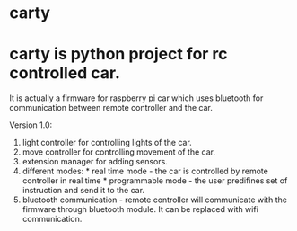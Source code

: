 # carty

# carty is python project for rc controlled car.
It is actually a firmware for raspberry pi car
which uses bluetooth for communication between remote controller and the car.

Version 1.0:
  1. light controller for controlling lights of the car.
  2. move controller for controlling movement of the car.
  3. extension manager for adding sensors.
  4. different modes:
    * real time mode - the car is controlled by remote controller in real time
    * programmable mode - the user predifines set of instruction and send it to the car.
  5. bluetooth communication - remote controller will communicate with the firmware through bluetooth module. It can be replaced with wifi communication.
